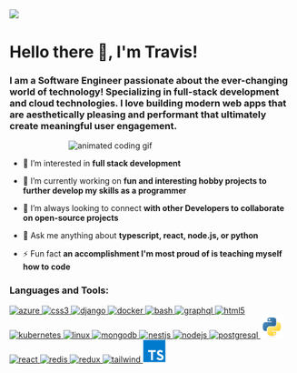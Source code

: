 <img src="https://i.ibb.co/rGtSyyf/github-profile-banner.jpg" />
<h1 align="left">Hello there 👋, I'm Travis!</h1>
<h3 align="left">I am a Software Engineer passionate about the ever-changing world of technology! Specializing in full-stack development and cloud technologies. I love building modern web apps that are aesthetically pleasing and performant that ultimately create meaningful user engagement.</h3>
&nbsp;

<img align="right" width="400" src="https://i.ibb.co/r3mY1cz/animated-coding-gif.gif" alt="animated coding gif" />

- 👀 I’m interested in **full stack development**

- 🔭 I’m currently working on **fun and interesting hobby projects to further develop my skills as a programmer**

- 💞️ I’m always looking to connect **with other Developers to collaborate on open-source projects**

- 💬 Ask me anything about **typescript, react, node.js, or python**

- ⚡ Fun fact **an accomplishment I'm most proud of is teaching myself how to code**

<h3 align="left">Languages and Tools:</h3>

<p align="left"> <a href="https://azure.microsoft.com" target="_blank" rel="noreferrer"> <img src="https://www.svgrepo.com/show/331302/azure-v2.svg" alt="azure" width="40" height="40"/> </a> <a href="https://www.w3schools.com/css/" target="_blank" rel="noreferrer"> <img src="https://www.svgrepo.com/show/452185/css-3.svg" alt="css3" width="40" height="40"/> </a> <a href="https://www.djangoproject.com/" target="_blank" rel="noreferrer"> <img src="https://cdn.worldvectorlogo.com/logos/django.svg" alt="django" width="40" height="40"/> </a> <a href="https://www.docker.com/" target="_blank" rel="noreferrer"> <img src="https://www.svgrepo.com/show/448221/docker.svg" alt="docker" width="40" height="40"/> </a> <a href="https://go.dev" target="_blank" rel="noreferrer"> <img src="https://www.svgrepo.com/show/355038/golang.svg" alt="bash" width="40" height="40"/> </a> <a href="https://graphql.org" target="_blank" rel="noreferrer"> <img src="https://www.vectorlogo.zone/logos/graphql/graphql-icon.svg" alt="graphql" width="40" height="40"/> </a> <a href="https://www.w3.org/html/" target="_blank" rel="noreferrer"> <img src="https://www.svgrepo.com/show/452228/html-5.svg" alt="html5" width="40" height="40"/> </a> <a href="https://kubernetes.io" target="_blank" rel="noreferrer"> <img src="https://www.vectorlogo.zone/logos/kubernetes/kubernetes-icon.svg" alt="kubernetes" width="40" height="40"/> </a> <a href="https://www.linux.org/" target="_blank" rel="noreferrer"> <img src="https://www.svgrepo.com/show/354004/linux-tux.svg" alt="linux" width="40" height="40"/> </a> <a href="https://www.mongodb.com/" target="_blank" rel="noreferrer"> <img src="https://www.svgrepo.com/show/373845/mongo.svg" alt="mongodb" width="40" height="40"/> </a> <a href="https://nestjs.com" target="_blank" rel="noreferrer"> <img src="https://www.svgrepo.com/show/354107/nestjs.svg" alt="nestjs" width="40" height="40"/> </a> <a href="https://nodejs.org" target="_blank" rel="noreferrer"> <img src="https://www.svgrepo.com/show/303266/nodejs-icon-logo.svg" alt="nodejs" width="40" height="40"/> </a> <a href="https://www.postgresql.org" target="_blank" rel="noreferrer"> <img src="https://www.svgrepo.com/show/303301/postgresql-logo.svg" alt="postgresql" width="40" height="40"/> </a> <a href="https://www.python.org" target="_blank" rel="noreferrer"> <img src="https://raw.githubusercontent.com/devicons/devicon/master/icons/python/python-original.svg" alt="python" width="40" height="40"/> </a> <a href="https://reactjs.org/" target="_blank" rel="noreferrer"> <img src="https://www.svgrepo.com/show/354259/react.svg" alt="react" width="40" height="40"/> </a> <a href="https://redis.io" target="_blank" rel="noreferrer"> <img src="https://www.svgrepo.com/show/354272/redis.svg" alt="redis" width="40" height="40"/> </a> <a href="https://redux.js.org" target="_blank" rel="noreferrer"> <img src="https://www.svgrepo.com/show/452093/redux.svg" alt="redux" width="40" height="40"/> </a> <a href="https://tailwindcss.com/" target="_blank" rel="noreferrer"> <img src="https://upload.wikimedia.org/wikipedia/commons/d/d5/Tailwind_CSS_Logo.svg" alt="tailwind" width="40" height="40"/> </a> <a href="https://www.typescriptlang.org/" target="_blank" rel="noreferrer"> <img src="https://raw.githubusercontent.com/devicons/devicon/master/icons/typescript/typescript-original.svg" alt="typescript" width="40" height="40"/> </a> </p>
